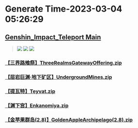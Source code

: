 # Generate Time-2023-03-04 05:26:29

## [Genshin_Impact_Teleport Main](https://github.com/Sam5440/Genshin_Impact_Teleport)

>![](https://komarev.com/ghpvc/?username=done439)
>![](https://komarev.com/ghpvc/?username=done438)
>![](https://komarev.com/ghpvc/?username=done437)

### [【三界路飨祭】ThreeRealmsGatewayOffering.zip](https://raw.githubusercontent.com/Sam5440/Genshin_Impact_Teleport/download/AutoGeneratePoint/Points%28SortByItemKind%29%5Bver3.4%5D%5Bcn-en%5D%5B2023-01-18%5D/Teleport%20ALL%5Bv3.4%5D%5BAL-15M%5D%5B2023-01-18%5D/%E3%80%90%E6%80%AA%E7%89%A9%E3%80%91Monster/%E3%80%90%E5%85%A8%E5%85%BD%E5%A2%83%E7%8C%8E%E7%8A%AC%E3%80%91Rifthound/%E3%80%90%E4%B8%89%E7%95%8C%E8%B7%AF%E9%A3%A8%E7%A5%AD%E3%80%91ThreeRealmsGatewayOffering.zip)

### [【层岩巨渊·地下矿区】UndergroundMines.zip](https://raw.githubusercontent.com/Sam5440/Genshin_Impact_Teleport/download/AutoGeneratePoint/Points%28SortByItemKind%29%5Bver3.4%5D%5Bcn-en%5D%5B2023-01-18%5D/Teleport%20ALL%5Bv3.4%5D%5BAL-15M%5D%5B2023-01-18%5D/%E3%80%90%E6%80%AA%E7%89%A9%E3%80%91Monster/%E3%80%90%E5%85%A8%E5%85%BD%E5%A2%83%E7%8C%8E%E7%8A%AC%E3%80%91Rifthound/%E3%80%90%E5%B1%82%E5%B2%A9%E5%B7%A8%E6%B8%8A%C2%B7%E5%9C%B0%E4%B8%8B%E7%9F%BF%E5%8C%BA%E3%80%91UndergroundMines.zip)

### [【提瓦特】Teyvat.zip](https://raw.githubusercontent.com/Sam5440/Genshin_Impact_Teleport/download/AutoGeneratePoint/Points%28SortByItemKind%29%5Bver3.4%5D%5Bcn-en%5D%5B2023-01-18%5D/Teleport%20ALL%5Bv3.4%5D%5BAL-15M%5D%5B2023-01-18%5D/%E3%80%90%E6%80%AA%E7%89%A9%E3%80%91Monster/%E3%80%90%E5%85%A8%E5%85%BD%E5%A2%83%E7%8C%8E%E7%8A%AC%E3%80%91Rifthound/%E3%80%90%E6%8F%90%E7%93%A6%E7%89%B9%E3%80%91Teyvat.zip)

### [【渊下宫】Enkanomiya.zip](https://raw.githubusercontent.com/Sam5440/Genshin_Impact_Teleport/download/AutoGeneratePoint/Points%28SortByItemKind%29%5Bver3.4%5D%5Bcn-en%5D%5B2023-01-18%5D/Teleport%20ALL%5Bv3.4%5D%5BAL-15M%5D%5B2023-01-18%5D/%E3%80%90%E6%80%AA%E7%89%A9%E3%80%91Monster/%E3%80%90%E5%85%A8%E5%85%BD%E5%A2%83%E7%8C%8E%E7%8A%AC%E3%80%91Rifthound/%E3%80%90%E6%B8%8A%E4%B8%8B%E5%AE%AB%E3%80%91Enkanomiya.zip)

### [【金苹果群岛(2.8)】GoldenAppleArchipelago(2.8).zip](https://raw.githubusercontent.com/Sam5440/Genshin_Impact_Teleport/download/AutoGeneratePoint/Points%28SortByItemKind%29%5Bver3.4%5D%5Bcn-en%5D%5B2023-01-18%5D/Teleport%20ALL%5Bv3.4%5D%5BAL-15M%5D%5B2023-01-18%5D/%E3%80%90%E6%80%AA%E7%89%A9%E3%80%91Monster/%E3%80%90%E5%85%A8%E5%85%BD%E5%A2%83%E7%8C%8E%E7%8A%AC%E3%80%91Rifthound/%E3%80%90%E9%87%91%E8%8B%B9%E6%9E%9C%E7%BE%A4%E5%B2%9B%282.8%29%E3%80%91GoldenAppleArchipelago%282.8%29.zip)

